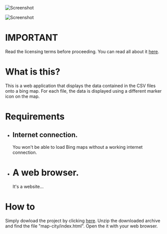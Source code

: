 ![Screenshot](images/Capture1.JPG "Screenshot of the project")

![Screenshot](images/Capture2.JPG "Screenshot of the project")

<h1>IMPORTANT</h1>
Read the licensing terms before proceeding. You can read all about it <a href="https://github.com/henricksnowden/mapcity/blob/master/COPYING"> here</a>.

<h1>What is this?</h1>
This is a web application that displays the data contained in the CSV files onto a bing map. For each file, the data is displayed using a different marker icon on the map.

<h1>Requirements</h1>
<ul>
<li>
<h2>Internet connection.</h2> You won't be able to load Bing maps without a working internet connection.
</li>
<li>
<h1>A web browser.</h1> It's a website...
</li>
</ul>

<h1>How to</h1>
Simply dowload the project by clicking <a href="https://github.com/henricksnowden/mapcity/archive/master.zip"> here</a>.
Unzip the downloaded archive and find the file "map-city/index.html". Open the it with your web browser.